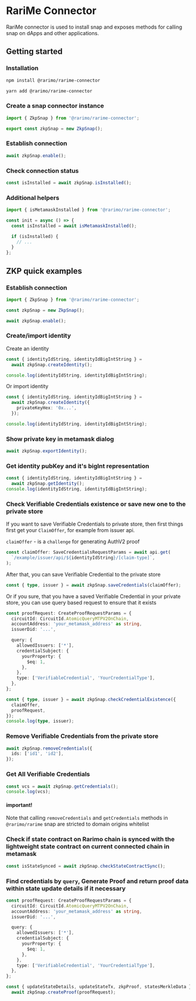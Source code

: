 # RariMe Connector

RariMe connector is used to install snap and exposes methods for calling snap on dApps and other applications.

## Getting started

### Installation

```bash
npm install @rarimo/rarime-connector
```

```bash
yarn add @rarimo/rarime-connector
```

### Create a snap connector instance

```typescript
import { ZkpSnap } from '@rarimo/rarime-connector';

export const zkpSnap = new ZkpSnap();
```

### Establish connection

```typescript
await zkpSnap.enable();
```

### Check connection status

```typescript
const isInstalled = await zkpSnap.isInstalled();
```

### Additional helpers

```typescript
import { isMetamaskInstalled } from '@rarimo/rarime-connector';

const init = async () => {
  const isInstalled = await isMetamaskInstalled();

  if (isInstalled) {
    // ...
  }
};
```

## ZKP quick examples

### Establish connection

```typescript
import { ZkpSnap } from '@rarimo/rarime-connector';

const zkpSnap = new ZkpSnap();

await zkpSnap.enable();
```

### Create/import identity

Create an identity

```typescript
const { identityIdString, identityIdBigIntString } =
  await zkpSnap.createIdentity();

console.log(identityIdString, identityIdBigIntString);
```

Or import identity

```typescript
const { identityIdString, identityIdBigIntString } =
  await zkpSnap.createIdentity({
    privateKeyHex: '0x...',
  });

console.log(identityIdString, identityIdBigIntString);
```

### Show private key in metamask dialog

```typescript
await zkpSnap.exportIdentity();
```

### Get identity pubKey and it's bigInt representation

```typescript
const { identityIdString, identityIdBigIntString } =
  await zkpSnap.getIdentity();
console.log(identityIdString, identityIdBigIntString);
```

### Check Verifiable Credentials existence or save new one to the private store

If you want to save Verifiable Credentials to private store, then first things first get your `ClaimOffer`, for example from issuer api.

`claimOffer` - is a `challenge` for generating AuthV2 proof

```typescript
const claimOffer: SaveCredentialsRequestParams = await api.get(
  `/example/issuer/api/${identityIdString}/[claim-type]`,
);
```

After that, you can save Verifiable Credential to the private store

```typescript
const { type, issuer } = await zkpSnap.saveCredentials(claimOffer);
```

Or if you sure, that you have a saved Verifiable Credential in your private store, you can use query based request to ensure that it exists

```typescript
const proofRequest: CreateProofRequestParams = {
  circuitId: CircuitId.AtomicQueryMTPV2OnChain,
  accountAddress: 'your_metamask_address' as string,
  issuerDid: '...',

  query: {
    allowedIssuers: ['*'],
    credentialSubject: {
      yourProperty: {
        $eq: 1,
      },
    },
    type: ['VerifiableCredential', 'YourCredentialType'],
  },
};

const { type, issuer } = await zkpSnap.checkCredentialExistence({
  claimOffer,
  proofRequest,
});
console.log(type, issuer);
```

### Remove Verifiable Credentials from the private store

```typescript
await zkpSnap.removeCredentials({
  ids: ['id1', 'id2'],
});
```

### Get All Verifiable Credentials

```typescript
const vcs = await zkpSnap.getCredentials();
console.log(vcs);
```

#### important!

Note that calling `removeCredentials` and `getCredentials` methods in `@rarimo/rarime` snap are stricted to domain origins whitelist

### Check if state contract on Rarimo chain is synced with the lightweight state contract on current connected chain in metamask

```typescript
const isStateSynced = await zkpSnap.checkStateContractSync();
```

### Find credentials by `query`, Generate Proof and return proof data within state update details if it necessary

```typescript
const proofRequest: CreateProofRequestParams = {
  circuitId: CircuitId.AtomicQueryMTPV2OnChain,
  accountAddress: 'your_metamask_address' as string,
  issuerDid: '...',

  query: {
    allowedIssuers: ['*'],
    credentialSubject: {
      yourProperty: {
        $eq: 1,
      },
    },
    type: ['VerifiableCredential', 'YourCredentialType'],
  },
};

const { updateStateDetails, updateStateTx, zkpProof, statesMerkleData } =
  await zkpSnap.createProof(proofRequest);
```
